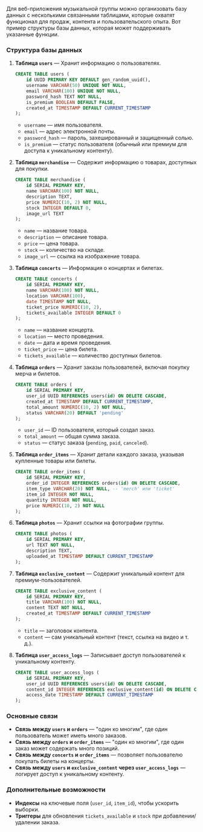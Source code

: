 Для веб-приложения музыкальной группы можно организовать базу данных с несколькими связанными таблицами, которые охватят функционал для продаж, контента и пользовательского опыта. Вот пример структуры базы данных, которая может поддерживать указанные функции.

### Структура базы данных

1. **Таблица `users`** — Хранит информацию о пользователях.

    ```sql
    CREATE TABLE users (
        id UUID PRIMARY KEY DEFAULT gen_random_uuid(),
        username VARCHAR(50) UNIQUE NOT NULL,
        email VARCHAR(100) UNIQUE NOT NULL,
        password_hash TEXT NOT NULL,
        is_premium BOOLEAN DEFAULT FALSE,
        created_at TIMESTAMP DEFAULT CURRENT_TIMESTAMP
    );
    ```

    - `username` — имя пользователя.
    - `email` — адрес электронной почты.
    - `password_hash` — пароль, захешированный и защищенный солью.
    - `is_premium` — статус пользователя (обычный или премиум для доступа к уникальному контенту).

2. **Таблица `merchandise`** — Содержит информацию о товарах, доступных для покупки.

    ```sql
    CREATE TABLE merchandise (
        id SERIAL PRIMARY KEY,
        name VARCHAR(100) NOT NULL,
        description TEXT,
        price NUMERIC(10, 2) NOT NULL,
        stock INTEGER DEFAULT 0,
        image_url TEXT
    );
    ```

    - `name` — название товара.
    - `description` — описание товара.
    - `price` — цена товара.
    - `stock` — количество на складе.
    - `image_url` — ссылка на изображение товара.

3. **Таблица `concerts`** — Информация о концертах и билетах.

    ```sql
    CREATE TABLE concerts (
        id SERIAL PRIMARY KEY,
        name VARCHAR(100) NOT NULL,
        location VARCHAR(100),
        date TIMESTAMP NOT NULL,
        ticket_price NUMERIC(10, 2),
        tickets_available INTEGER DEFAULT 0
    );
    ```

    - `name` — название концерта.
    - `location` — место проведения.
    - `date` — дата и время проведения.
    - `ticket_price` — цена билета.
    - `tickets_available` — количество доступных билетов.

4. **Таблица `orders`** — Хранит заказы пользователей, включая покупку мерча и билетов.

    ```sql
    CREATE TABLE orders (
        id SERIAL PRIMARY KEY,
        user_id UUID REFERENCES users(id) ON DELETE CASCADE,
        created_at TIMESTAMP DEFAULT CURRENT_TIMESTAMP,
        total_amount NUMERIC(10, 2) NOT NULL,
        status VARCHAR(20) DEFAULT 'pending'
    );
    ```

    - `user_id` — ID пользователя, который создал заказ.
    - `total_amount` — общая сумма заказа.
    - `status` — статус заказа (`pending`, `paid`, `canceled`).

5. **Таблица `order_items`** — Хранит детали каждого заказа, указывая купленные товары или билеты.

    ```sql
    CREATE TABLE order_items (
        id SERIAL PRIMARY KEY,
        order_id INTEGER REFERENCES orders(id) ON DELETE CASCADE,
        item_type VARCHAR(20) NOT NULL, -- 'merch' или 'ticket'
        item_id INTEGER NOT NULL,
        quantity INTEGER NOT NULL,
        price NUMERIC(10, 2) NOT NULL
    );
    ```

6. **Таблица `photos`** — Хранит ссылки на фотографии группы.

    ```sql
    CREATE TABLE photos (
        id SERIAL PRIMARY KEY,
        url TEXT NOT NULL,
        description TEXT,
        uploaded_at TIMESTAMP DEFAULT CURRENT_TIMESTAMP
    );
    ```

7. **Таблица `exclusive_content`** — Содержит уникальный контент для премиум-пользователей.

    ```sql
    CREATE TABLE exclusive_content (
        id SERIAL PRIMARY KEY,
        title VARCHAR(100) NOT NULL,
        content TEXT NOT NULL,
        created_at TIMESTAMP DEFAULT CURRENT_TIMESTAMP
    );
    ```

    - `title` — заголовок контента.
    - `content` — сам уникальный контент (текст, ссылка на видео и т. д.).

8. **Таблица `user_access_logs`** — Записывает доступ пользователей к уникальному контенту.

    ```sql
    CREATE TABLE user_access_logs (
        id SERIAL PRIMARY KEY,
        user_id UUID REFERENCES users(id) ON DELETE CASCADE,
        content_id INTEGER REFERENCES exclusive_content(id) ON DELETE CASCADE,
        access_date TIMESTAMP DEFAULT CURRENT_TIMESTAMP
    );
    ```

### Основные связи

- **Связь между `users` и `orders`** — "один ко многим", где один пользователь может иметь много заказов.
- **Связь между `orders` и `order_items`** — "один ко многим", где один заказ может содержать много позиций.
- **Связь между `concerts` и `order_items`** — позволяет пользователю покупать билеты на концерты.
- **Связь между `users` и `exclusive_content` через `user_access_logs`** — логирует доступ к уникальному контенту.

### Дополнительные возможности

- **Индексы** на ключевые поля (`user_id`, `item_id`), чтобы ускорить выборки.
- **Триггеры** для обновления `tickets_available` и `stock` при добавлении/удалении заказа.
